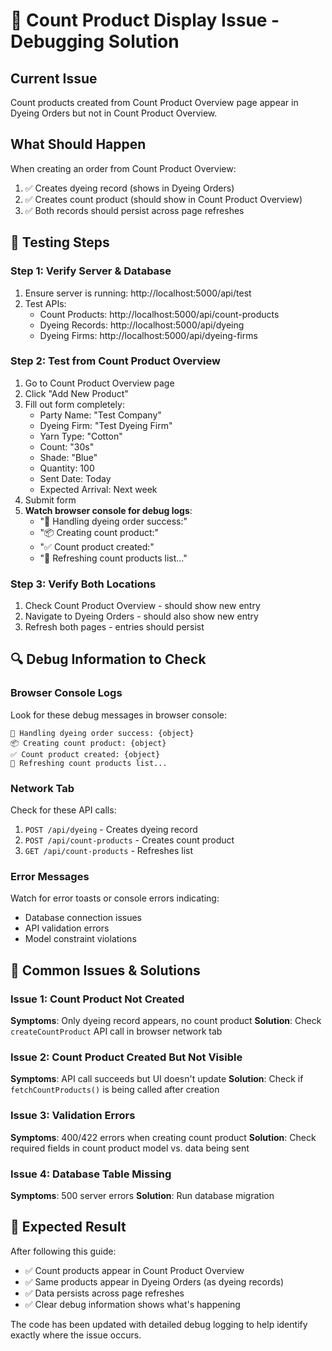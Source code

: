 # 🔧 Count Product Display Issue - Debugging Solution

## Current Issue
Count products created from Count Product Overview page appear in Dyeing Orders but not in Count Product Overview.

## What Should Happen
When creating an order from Count Product Overview:
1. ✅ Creates dyeing record (shows in Dyeing Orders)
2. ✅ Creates count product (should show in Count Product Overview)
3. ✅ Both records should persist across page refreshes

## 🧪 Testing Steps

### Step 1: Verify Server & Database
1. Ensure server is running: http://localhost:5000/api/test
2. Test APIs:
   - Count Products: http://localhost:5000/api/count-products
   - Dyeing Records: http://localhost:5000/api/dyeing
   - Dyeing Firms: http://localhost:5000/api/dyeing-firms

### Step 2: Test from Count Product Overview
1. Go to Count Product Overview page
2. Click "Add New Product" 
3. Fill out form completely:
   - Party Name: "Test Company"
   - Dyeing Firm: "Test Dyeing Firm"
   - Yarn Type: "Cotton"
   - Count: "30s" 
   - Shade: "Blue"
   - Quantity: 100
   - Sent Date: Today
   - Expected Arrival: Next week
4. Submit form
5. **Watch browser console for debug logs**:
   - "🎯 Handling dyeing order success:"
   - "📦 Creating count product:"
   - "✅ Count product created:"
   - "🔄 Refreshing count products list..."

### Step 3: Verify Both Locations
1. Check Count Product Overview - should show new entry
2. Navigate to Dyeing Orders - should also show new entry
3. Refresh both pages - entries should persist

## 🔍 Debug Information to Check

### Browser Console Logs
Look for these debug messages in browser console:
```
🎯 Handling dyeing order success: {object}
📦 Creating count product: {object}
✅ Count product created: {object}
🔄 Refreshing count products list...
```

### Network Tab
Check for these API calls:
1. `POST /api/dyeing` - Creates dyeing record
2. `POST /api/count-products` - Creates count product
3. `GET /api/count-products` - Refreshes list

### Error Messages
Watch for error toasts or console errors indicating:
- Database connection issues
- API validation errors
- Model constraint violations

## 🚨 Common Issues & Solutions

### Issue 1: Count Product Not Created
**Symptoms**: Only dyeing record appears, no count product
**Solution**: Check `createCountProduct` API call in browser network tab

### Issue 2: Count Product Created But Not Visible
**Symptoms**: API call succeeds but UI doesn't update
**Solution**: Check if `fetchCountProducts()` is being called after creation

### Issue 3: Validation Errors
**Symptoms**: 400/422 errors when creating count product
**Solution**: Check required fields in count product model vs. data being sent

### Issue 4: Database Table Missing
**Symptoms**: 500 server errors
**Solution**: Run database migration

## 🎯 Expected Result
After following this guide:
- ✅ Count products appear in Count Product Overview
- ✅ Same products appear in Dyeing Orders (as dyeing records)
- ✅ Data persists across page refreshes
- ✅ Clear debug information shows what's happening

The code has been updated with detailed debug logging to help identify exactly where the issue occurs.

